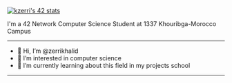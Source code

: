 <a href="https://github.com/oakoudad/badge42"><img src="https://badge.mediaplus.ma/binary/kzerri" alt="kzerri's 42 stats" /></a>

I'm a 42 Network Computer Science Student at 1337 Khouribga-Morocco Campus
__________________________________________________________________________

- 👋 Hi, I’m @zerrikhalid
- 👀 I’m interested in computer science
- 🌱 I’m currently learning about this field in my projects school 
<!---
zerrikhalid/zerrikhalid is a ✨ special ✨ repository because its `README.md` (this file) appears on your GitHub profile.
You can click the Preview link to take a look at your changes.
--->
_____________________________________________________________________________________________________________________________________________________________________
